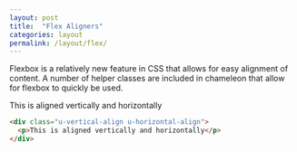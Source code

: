 ```yaml
---
layout: post
title:  "Flex Aligners"
categories: layout
permalink: /layout/flex/
---
```


Flexbox is a relatively new feature in CSS that allows for easy alignment of content. A number of helper classes are included in chameleon that allow for flexbox to quickly be used.


<div class="pattern">
  <div class="grid grid--collapse">
    <div class="grid__columns-12">
      <div class="flex-block u-vertical-align u-horizontal-align">
        <p>This is aligned vertically and horizontally</p>
      </div>
    </div>
  </div>
</div>


``` html
<div class="u-vertical-align u-horizontal-align">
  <p>This is aligned vertically and horizontally</p>
</div>
```